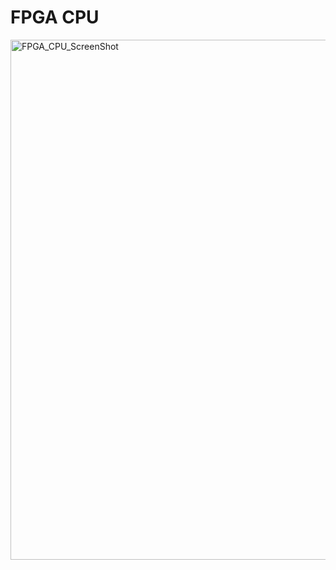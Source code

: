 # FPGA CPU

<img width="1957" height="832" alt="FPGA_CPU_ScreenShot" src="https://github.com/user-attachments/assets/ba8843e4-1b4e-4bd1-b490-ba6d966ffa84" />
